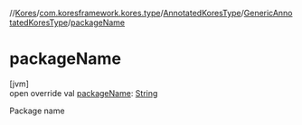 //[Kores](../../../../index.md)/[com.koresframework.kores.type](../../index.md)/[AnnotatedKoresType](../index.md)/[GenericAnnotatedKoresType](index.md)/[packageName](package-name.md)

# packageName

[jvm]\
open override val [packageName](package-name.md): [String](https://kotlinlang.org/api/latest/jvm/stdlib/kotlin/-string/index.html)

Package name
